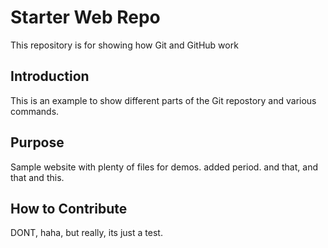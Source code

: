 # Starter Web Repo

This repository is for showing how Git and GitHub work

## Introduction

This is an example to show different parts of the Git repostory and various commands. 

## Purpose

Sample website with plenty of files for demos. added period. and that, and that and this. 

## How to Contribute
DONT, haha, but really, its just a test. 
